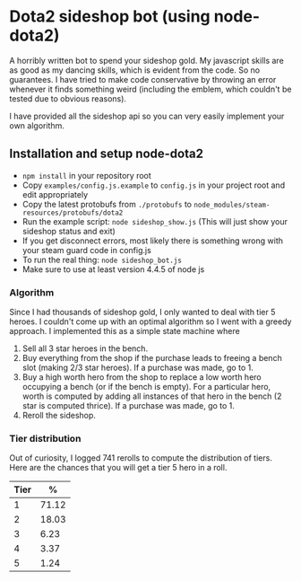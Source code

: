 Dota2 sideshop bot (using node-dota2)
========

A horribly written bot to spend your sideshop gold. My javascript skills are as
good as my dancing skills, which is evident from the code. So no guarantees. I
have tried to make code conservative by throwing an error whenever it finds
something weird (including the emblem, which couldn't be tested due to obvious
reasons).

I have provided all the sideshop api so you can very easily implement your own
algorithm.


## Installation and setup node-dota2
* `npm install` in your repository root
* Copy `examples/config.js.example` to `config.js` in your project root and edit appropriately
* Copy the latest protobufs from `./protobufs` to `node_modules/steam-resources/protobufs/dota2`
* Run the example script: `node sideshop_show.js` (This will just show your
    sideshop status and exit)
* If you get disconnect errors, most likely there is something wrong with your steam guard code in config.js
* To run the real thing: `node sideshop_bot.js`
* Make sure to use at least version 4.4.5 of node js

### Algorithm

Since I had thousands of sideshop gold, I only wanted to deal with tier 5
heroes. I couldn't come up with an optimal algorithm so I went with a greedy
approach. I implemented this as a simple state machine where

1. Sell all 3 star heroes in the bench.
2. Buy everything from the shop if the purchase leads to freeing a bench slot
   (making 2/3 star heroes). If a purchase was made, go to 1.
3. Buy a high worth hero from the shop to replace a low worth hero occupying a
   bench (or if the bench is empty). For a particular hero, worth is computed by
   adding all instances of that hero in the bench (2 star is computed thrice).
   If a purchase was made, go to 1.
4. Reroll the sideshop.


### Tier distribution

Out of curiosity, I logged 741 rerolls to compute the distribution of tiers.
Here are the chances that you will get a tier 5 hero in a roll.


| Tier | % |
| ---- | - |
| 1    | 71.12 |
| 2    | 18.03 |
| 3    | 6.23 |
| 4    | 3.37 |
| 5    | 1.24 |
